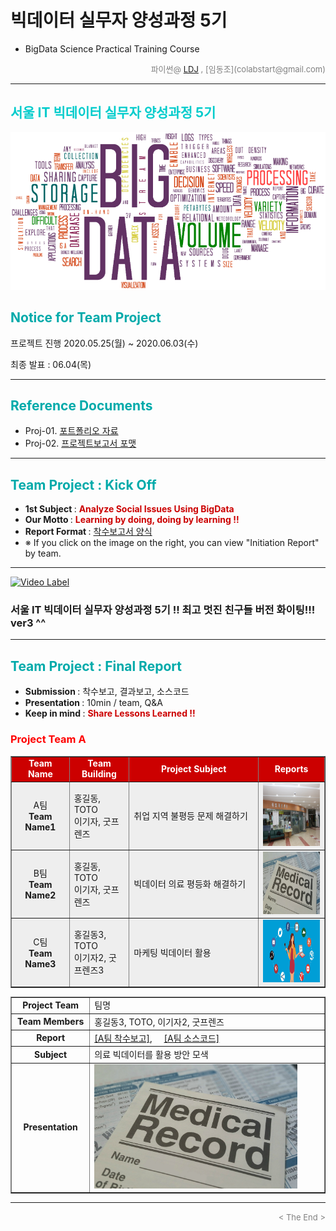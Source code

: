 
# 빅데이터 실무자 양성과정 5기
* BigData Science Practical Training Course

<div align='right'>
    <font size=2 color='gray'>파이썬@ <font color='blue'>
       <a href='https://www.facebook.com/dongjo.lim.7'>LDJ</a>
    </font>, [임동조](colabstart@gmail.com)</font></div>
<hr>

<h2><font color="#00CCCC"><b>서울 IT 빅데이터 실무자 양성과정 5기</b></font></h2>

<img src="./images/BigData_Project.png">

## <font color='#00AAAA'>Notice for Team Project</font>

프로젝트 진행
2020.05.25(월) ~ 2020.06.03(수)

최종 발표 : 06.04(목)


<hr>

## <font color='#00AAAA'>Reference Documents</font>

- Proj-01. [포트폴리오 자료           ][proj-01]
- Proj-02. [프로젝트보고서 포맷           ][proj-02]


[proj-01]:  ./docu/R_Stat_Portfolio_v10_0924.pdf           "Go proj-01"
[proj-02]:  ./docu/Big5기_프로젝트보고서_포맷_OOO팀.docx     "Go proj-02"

<hr>


##  <font color='#00AAAA'>Team Project : Kick Off</font>

- <b>1st Subject </b>: <font color='#CC0000'><b>Analyze Social Issues Using BigData </b></font>
- <b>Our Motto   </b>: <font color='#CC0000'><b>Learning by doing, doing by learning !! </b></font>
- <b>Report Format </b>: <a href="./docu/Big5기_프로젝트보고서_포맷_OOO팀.docx">착수보고서 양식</a>
- ※ If you click on the image on the right, you can view "Initiation Report" by team.


<div align="left">
<table border=1 bgcolor="#EEEEEE">
	<tr bgcolor="#CC0000">
		<td width="100"><div align="center"><font color="#FFFFFF"><b>Team Name        </b></font></div></td>
		<td width="100"><div align="center"><font color="#FFFFFF"><b>Team Building    </b></font></div></td>
		<td width="300"><div align="center"><font color="#FFFFFF"><b>Project Subject  </b></font></div></td>
		<td width="120"><div align="center"><font color="#FFFFFF"><b>Reports          </b></font></div></td>
	</tr>
	<tr>
		<td>
        <div align="center"> 
            A팀<br/> 
            <b>Team Name1</b>                                                                                                   </div></td>
		<td>
            <div align="left"  > 
                 홍길동, TOTO<br/> 이기자, 굿프렌즈                                                             </div>
        </td>
		<td><div align="left"  > 취업 지역 불평등 문제 해결하기 </div></td>
		<td>
            <div align="center"> <a href="reports/..">
            <img src='images/job_support01.png' width=200 height=100></a>    
            </div>
        </td>
	</tr>
	<tr>
		<td>
        <div align="center"> 
            B팀<br/> 
            <b>Team Name2</b>                                                                                                   </div></td>
		<td>
            <div align="left"  > 
                 홍길동, TOTO<br/> 이기자, 굿프렌즈                                                             </div>
        </td>
		<td><div align="left"  > 빅데이터 의료 평등화 해결하기 </div></td>
		<td>
            <div align="center"> <a href="reports/..">
            <img src='images/medical_pixabay_free.jpg' width=200 height=100></a>    
            </div>
        </td>
	</tr>
	<tr>
		<td>
        <div align="center"> 
            C팀<br/> 
            <b>Team Name3</b>                                                                                                   </div></td>
		<td>
            <div align="left"  > 
                 홍길동3, TOTO<br/> 이기자2, 굿프렌즈3                                                             </div>
        </td>
		<td><div align="left"  > 마케팅 빅데이터 활용 </div></td>
		<td>
            <div align="center"> <a href="reports/..">
            <img src='images/marketing_pixa_free_1920.jpg' width=200 height=100></a>    
            </div>
        </td>
	</tr>

<hr>

[![Video Label](images/sba19_memorys.jpg)](https://youtu.be/ts2FFGpPqpA)  
### 서울 IT 빅데이터 실무자 양성과정 5기 !!  최고 멋진 친구들 버전 화이팅!!! ver3 ^^

<hr>

##  <font color='#00AAAA'>Team Project : Final Report</font>
- <b>Submission   </b>: 착수보고, 결과보고, 소스코드
- <b>Presentation </b>: 10min / team, Q&A
- <b>Keep in mind </b>: <font color='#CC0000'><b> Share Lessons Learned !! </b></font>

### <font color="red">Project Team A </font>

<div align=left width=100%>
<table border=1 width=100%>
	<tr>
		<td width="25%"><div align="center"><b>Project Team</b></div></td>
		<td width="75%"><div align="left" > 팀명 </div></td>
	</tr>
	<tr>
		<td><div align="center"><b>Team Members</b></div></td>
		<td><div align="left" > 홍길동3, TOTO, 이기자2, 굿프렌즈 </div></td>
	</tr>
	<tr>
		<td><div align="center"><b>Report</b></div></td>
		<td>
			<div align="left" > 
				<a href="reports/SBA19_S1_착수보고서_A팀.pdf">[A팀 착수보고]</a>, &nbsp;&nbsp;&nbsp; 
				<a href="reports/Team_A/code/">[A팀 소스코드]</a>  
			</div>
		</td>
	</tr>
	<tr>
		<td><div align="center"><b>Subject</b></div></td>
		<td><div align="left" > 의료 빅데이터를 활용 방안 모색</div></td>
	</tr>
	<tr>
		<td><div align="center"><b>Presentation</b></div></td>
		<td><div align="left" ><a href="reports/SBA19_최종보고서01.txt"><img src="images/medical_pixabay_free.jpg" width="90%"></a></div></td>
	</tr>
</table>
</div>


<hr>
<div align='right'><font size=2 color='gray'> &lt; The End &gt; </font></div>
